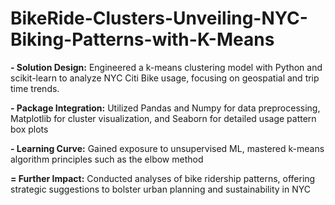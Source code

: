 # BikeRide-Clusters-Unveiling-NYC-Biking-Patterns-with-K-Means
**- Solution Design:** Engineered a k-means clustering model with Python and scikit-learn to analyze NYC Citi Bike usage, focusing on geospatial and trip time trends.

**- Package Integration:** Utilized Pandas and Numpy for data preprocessing, Matplotlib for cluster visualization, and Seaborn for detailed usage pattern box plots

**- Learning Curve:** Gained exposure to unsupervised ML, mastered k-means algorithm principles such as the elbow method

**= Further Impact:** Conducted analyses of bike ridership patterns, offering strategic suggestions to bolster urban planning and sustainability in NYC
